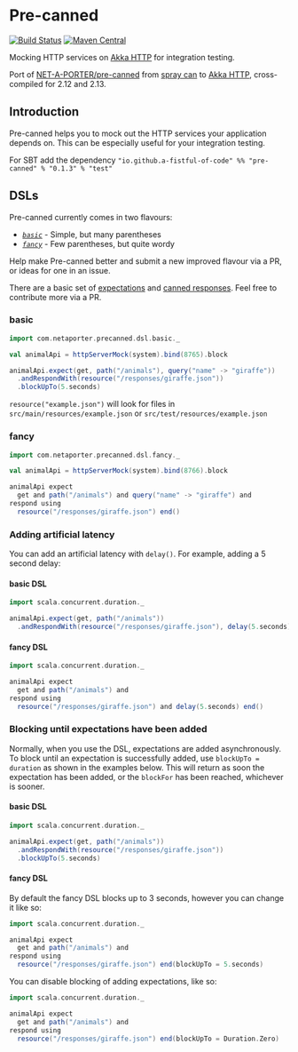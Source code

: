 Pre-canned
==========

[![Build Status](https://travis-ci.org/a-fistful-of-code/pre-canned.svg?branch=master)](https://travis-ci.org/a-fistful-of-code/pre-canned)
[![Maven Central](https://img.shields.io/maven-central/v/io.github.a-fistful-of-code/pre-canned_2.13.svg)](https://maven-badges.herokuapp.com/maven-central/io.github.a-fistful-of-code/pre-canned_2.13)

Mocking HTTP services on [Akka HTTP](http://doc.akka.io/docs/akka-http/current/scala/http)
for integration testing.

Port of [NET-A-PORTER/pre-canned](https://github.com/NET-A-PORTER/pre-canned)
from [spray can](http://spray.io) to [Akka HTTP](http://doc.akka.io/docs/akka-http/current/scala/http),
cross-compiled for 2.12 and 2.13.

Introduction
------------

Pre-canned helps you to mock out the HTTP services your application depends on. This can be especially useful
for your integration testing.

For SBT add the dependency `"io.github.a-fistful-of-code" %% "pre-canned" % "0.1.3" % "test"`

DSLs
----

Pre-canned currently comes in two flavours:

 * *[`basic`](#basic)* - Simple, but many parentheses
 * *[`fancy`](#fancy)* - Few parentheses, but quite wordy

Help make Pre-canned better and submit a new improved flavour via a PR, or ideas for one in an issue.

There are a basic set of
[expectations](https://github.com/a-fistful-of-code/pre-canned/blob/master/src/main/scala/com/netaporter/precanned/Expectations.scala)
and
[canned responses](https://github.com/a-fistful-of-code/pre-canned/blob/master/src/main/scala/com/netaporter/precanned/CannedResponses.scala).
Feel free to contribute more via a PR.

### basic

```scala
import com.netaporter.precanned.dsl.basic._

val animalApi = httpServerMock(system).bind(8765).block

animalApi.expect(get, path("/animals"), query("name" -> "giraffe"))
  .andRespondWith(resource("/responses/giraffe.json"))
  .blockUpTo(5.seconds)
```

`resource("example.json")` will look for files in `src/main/resources/example.json` or `src/test/resources/example.json`

### fancy

```scala
import com.netaporter.precanned.dsl.fancy._

val animalApi = httpServerMock(system).bind(8766).block

animalApi expect
  get and path("/animals") and query("name" -> "giraffe") and
respond using
  resource("/responses/giraffe.json") end()
```

### Adding artificial latency

You can add an artificial latency with `delay()`. For example, adding a 5 second delay:

#### basic DSL

```scala
import scala.concurrent.duration._

animalApi.expect(get, path("/animals"))
  .andRespondWith(resource("/responses/giraffe.json"), delay(5.seconds))
```

#### fancy DSL

```scala
import scala.concurrent.duration._

animalApi expect
  get and path("/animals") and
respond using
  resource("/responses/giraffe.json") and delay(5.seconds) end()
```

### Blocking until expectations have been added

Normally, when you use the DSL, expectations are added asynchronously.
To block until an expectation is successfully added, use `blockUpTo = duration`
as shown in the examples below. This will return as soon the expectation has
been added, or the `blockFor` has been reached, whichever is sooner.

#### basic DSL

```scala
import scala.concurrent.duration._

animalApi.expect(get, path("/animals"))
  .andRespondWith(resource("/responses/giraffe.json"))
  .blockUpTo(5.seconds)
```

#### fancy DSL

By default the fancy DSL blocks up to 3 seconds, however you can change it like so:

```scala
import scala.concurrent.duration._

animalApi expect
  get and path("/animals") and
respond using
  resource("/responses/giraffe.json") end(blockUpTo = 5.seconds)
```

You can disable blocking of adding expectations, like so:

```scala
import scala.concurrent.duration._

animalApi expect
  get and path("/animals") and
respond using
  resource("/responses/giraffe.json") end(blockUpTo = Duration.Zero)
```
